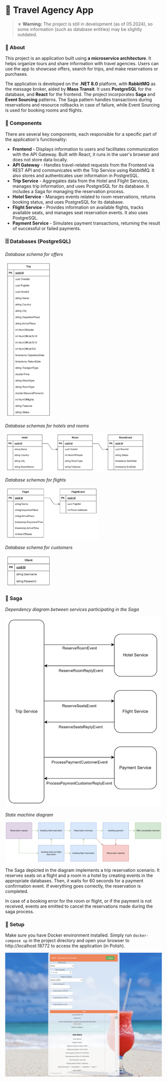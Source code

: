 # 🧭 Travel Agency App

> ☣ **Warning:** The project is still in development (as of 05.2024), so some information (such as database entities) may be slightly outdated.

### 📑 About

This project is an application built using **a microservice architecture**. It helps organize tours and share information with travel agencies. Users can use the app to showcase offers, search for trips, and make reservations or purchases.

The application is developed on the **.NET 8.0** platform, with **RabbitMQ** as the message broker, aided by **Mass Transit**. It uses **PostgreSQL** for the database, and **React** for the frontend. The project incorporates **Saga** and **Event Sourcing** patterns. The Saga pattern handles transactions during reservations and resource rollbacks in case of failure, while Event Sourcing is used for booking rooms and flights.

### 🧩 Components

There are several key components, each responsible for a specific part of the application's functionality:

- **Frontend** - Displays information to users and facilitates communication with the API Gateway. Built with React, it runs in the user's browser and does not store data locally.
- **API Gateway** - Handles travel-related requests from the Frontend via REST API and communicates with the Trip Service using RabbitMQ. It also stores and authenticates user information in PostgreSQL.
- **Trip Service** - Aggregates data from the Hotel and Flight Services, manages trip information, and uses PostgreSQL for its database. It includes a Saga for managing the reservation process.
- **Hotel Service** - Manages events related to room reservations, returns booking status, and uses PostgreSQL for its database.
- **Flight Service** - Provides information on available flights, tracks available seats, and manages seat reservation events. It also uses PostgreSQL.
- **Payment Service** - Simulates payment transactions, returning the result of successful or failed payments.

### 🗄️ Databases (PostgreSQL)  

*Database schema for offers* 

<img src="_readme-img/1-TripDB.png?raw=true" width=150 alt="TripDB">

*Database schemas for hotels and rooms*

<img src="_readme-img/1-HotelDB.png?raw=true" width=450 alt="HotelDB">

*Database schemas for flights*

<img src="_readme-img/1-FlightDB.png?raw=true" width=300 alt="FlightDB">

*Database schema for customers*

<img src="_readme-img/1-UserDB.png?raw=true" width=150 alt="UserDB">

### 🚦 Saga

*Dependency diagram between services participating in the Saga*

<img src="_readme-img/2-Saga.png?raw=true" width=500 alt="Saga">

*State machine diagram*

<img src="_readme-img/2-States.png?raw=true" alt="State machine">

The Saga depicted in the diagram implements a trip reservation scenario. It reserves seats on a flight and a room in a hotel by creating events in the appropriate databases. Then, it waits for 60 seconds for a payment confirmation event. If everything goes correctly, the reservation is completed. 

In case of a booking error for the room or flight, or if the payment is not received, events are emitted to cancel the reservations made during the saga process.

### 🚀 Setup

Make sure you have Docker environment installed. Simply run `docker-compose up` in the project directory and open your browser to http://localhost:18772 to access the application (in Polish).

<img src="_readme-img/3-Frontend.png?raw=true" alt="Frontend">